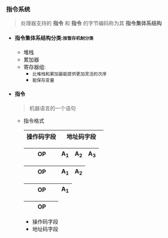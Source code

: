 ### 指令系统
  > 处理器支持的 **指令** 和 **指令** 的字节编码称为其 **指令集体系结构**
  + #### 指令集体系结构分类:`按暂存机制分类`
    + 堆栈
    + 累加器
    + 寄存器组:
      + `比堆栈和累加器能提供更加灵活的次序`
      + `能保存变量`
  + #### 指令
    > 机器语言的一个语句
    
    + 指令格式

      |操作码字段|&nbsp;&nbsp;&nbsp;地址码字段&nbsp;&nbsp;&nbsp;|
      |:-------|-------:|
      
      |&nbsp;&nbsp;&nbsp;&nbsp;&nbsp;&nbsp;&nbsp;OP&nbsp;&nbsp;&nbsp;&nbsp;&nbsp;&nbsp;|A<sub>1</sub>|A<sub>2</sub>|A<sub>3</sub>|
      |:-------|-------|-------|-------:|
      
      |&nbsp;&nbsp;&nbsp;&nbsp;&nbsp;&nbsp;&nbsp;OP&nbsp;&nbsp;&nbsp;&nbsp;&nbsp;&nbsp;|A<sub>1</sub>|A<sub>2</sub>|
      |:-------|-------|-------:|
      
      |&nbsp;&nbsp;&nbsp;&nbsp;&nbsp;&nbsp;&nbsp;OP&nbsp;&nbsp;&nbsp;&nbsp;&nbsp;&nbsp;|A<sub>1</sub>|
      |:-------|-------:|
      
      |&nbsp;&nbsp;&nbsp;&nbsp;&nbsp;&nbsp;&nbsp;OP&nbsp;&nbsp;&nbsp;&nbsp;&nbsp;&nbsp;|
      |:-------:|
      + 操作码字段
      + 地址码字段
      
  
